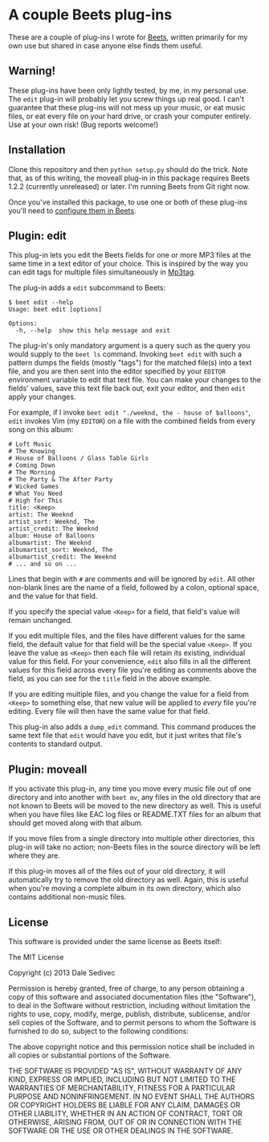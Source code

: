 # A couple Beets plug-ins

These are a couple of plug-ins I wrote for [Beets][], written
primarily for my own use but shared in case anyone else finds them
useful.

[Beets]: http://beets.radbox.org/

## Warning!

These plug-ins have been only lightly tested, by me, in my personal
use.  The `edit` plug-in will probably let you screw things up real
good.  I can't guarantee that these plug-ins will not mess up your
music, or eat music files, or eat every file on your hard drive, or
crash your computer entirely.  Use at your own risk!  (Bug reports
welcome!)

## Installation

Clone this repository and then `python setup.py` should do the trick.
Note that, as of this writing, the moveall plug-in in this package
requires Beets 1.2.2 (currently unreleased) or later.  I'm running
Beets from Git right now.

Once you've installed this package, to use one or both of these
plug-ins you'll need to [configure them in Beets][enable-plugins].

[enable-plugins]: http://beets.readthedocs.org/en/v1.2.1/plugins/index.html#using-plugins

## Plugin: edit

This plug-in lets you edit the Beets fields for one or more MP3 files
at the same time in a text editor of your choice.  This is inspired by
the way you can edit tags for multiple files simultaneously in
[Mp3tag][].

[Mp3tag]: http://www.mp3tag.de/en/

The plug-in adds a `edit` subcommand to Beets:

```
$ beet edit --help
Usage: beet edit [options]

Options:
  -h, --help  show this help message and exit
```

The plug-in's only mandatory argument is a query such as the query you
would supply to the `beet ls` command.  Invoking `beet edit` with such
a pattern dumps the fields (mostly "tags") for the matched file(s)
into a text file, and you are then sent into the editor specified by
your `EDITOR` environment variable to edit that text file.  You can
make your changes to the fields' values, save this text file back out,
exit your editor, and then `edit` apply your changes.

For example, if I invoke `beet edit "./weeknd, the - house of
balloons"`, `edit` invokes Vim (my `EDITOR`) on a file with the
combined fields from every song on this album:

```
# Loft Music
# The Knowing
# House of Balloons / Glass Table Girls
# Coming Down
# The Morning
# The Party & The After Party
# Wicked Games
# What You Need
# High for This
title: <Keep>
artist: The Weeknd
artist_sort: Weeknd, The
artist_credit: The Weeknd
album: House of Balloons
albumartist: The Weeknd
albumartist_sort: Weeknd, The
albumartist_credit: The Weeknd
# ... and so on ...
```

Lines that begin with `#` are comments and will be ignored by `edit`.
All other non-blank lines are the name of a field, followed by a
colon, optional space, and the value for that field.

If you specify the special value `<Keep>` for a field, that field's
value will remain unchanged.

If you edit multiple files, and the files have different values for
the same field, the default value for that field will be the special
value `<Keep>`.  If you leave the value as `<Keep>` then each file
will retain its existing, individual value for this field.  For your
convenience, `edit` also fills in all the different values for this
field across every file you're editing as comments above the field, as
you can see for the `title` field in the above example.

If you are editing multiple files, and you change the value for a
field from `<Keep>` to something else, that new value will be applied
to _every_ file you're editing.  Every file will then have the same
value for that field.

This plug-in also adds a `dump_edit` command.  This command produces
the same text file that `edit` would have you edit, but it just writes
that file's contents to standard output.

## Plugin: moveall

If you activate this plug-in, any time you move every music file out
of one directory and into another with `beet mv`, any files in the old
directory that are not known to Beets will be moved to the new
directory as well.  This is useful when you have files like EAC log
files or README.TXT files for an album that should get moved along
with that album.

If you move files from a single directory into multiple other
directories, this plug-in will take no action; non-Beets files in the
source directory will be left where they are.

If this plug-in moves all of the files out of your old directory, it
will automatically try to remove the old directory as well.  Again,
this is useful when you're moving a complete album in its own
directory, which also contains additional non-music files.

## License

This software is provided under the same license as Beets itself:

The MIT License

Copyright (c) 2013 Dale Sedivec

Permission is hereby granted, free of charge, to any person obtaining
a copy of this software and associated documentation files (the
"Software"), to deal in the Software without restriction, including
without limitation the rights to use, copy, modify, merge, publish,
distribute, sublicense, and/or sell copies of the Software, and to
permit persons to whom the Software is furnished to do so, subject to
the following conditions:

The above copyright notice and this permission notice shall be
included in all copies or substantial portions of the Software.

THE SOFTWARE IS PROVIDED "AS IS", WITHOUT WARRANTY OF ANY KIND,
EXPRESS OR IMPLIED, INCLUDING BUT NOT LIMITED TO THE WARRANTIES OF
MERCHANTABILITY, FITNESS FOR A PARTICULAR PURPOSE AND
NONINFRINGEMENT. IN NO EVENT SHALL THE AUTHORS OR COPYRIGHT HOLDERS BE
LIABLE FOR ANY CLAIM, DAMAGES OR OTHER LIABILITY, WHETHER IN AN ACTION
OF CONTRACT, TORT OR OTHERWISE, ARISING FROM, OUT OF OR IN CONNECTION
WITH THE SOFTWARE OR THE USE OR OTHER DEALINGS IN THE SOFTWARE.
